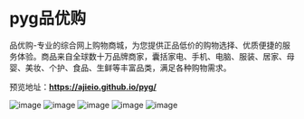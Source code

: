 # pyg品优购
品优购-专业的综合网上购物商城，为您提供正品低价的购物选择、优质便捷的服务体验。商品来自全球数十万品牌商家，囊括家电、手机、电脑、服装、居家、母婴、美妆、个护、食品、生鲜等丰富品类，满足各种购物需求。

预览地址：**https://ajieio.github.io/pyg/**

![image](https://github.com/ajieio/pyg/assets/123969527/9362b9c1-3083-4f2a-86f3-a9450390a65d)
![image](https://github.com/ajieio/pyg/assets/123969527/050e0d2c-dc86-4f00-96bb-f36e7b228faf)
![image](https://github.com/ajieio/pyg/assets/123969527/4c1092c5-5e49-4c84-bf36-9fe7ca830e35)
![image](https://github.com/ajieio/pyg/assets/123969527/5af7b2a2-23de-4b44-8879-60fa764e281d)
![image](https://github.com/ajieio/pyg/assets/123969527/9ad72026-c018-4d81-8011-a86e5530e041)

